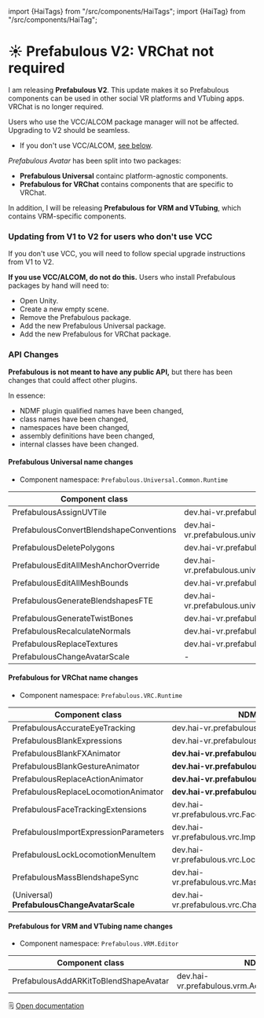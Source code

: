 ﻿---
unlisted: true
---
import {HaiTags} from "/src/components/HaiTags";
import {HaiTag} from "/src/components/HaiTag";

# ☀️ Prefabulous V2: VRChat not required

<HaiTags>
<HaiTag isUniversal={true} />
</HaiTags>

I am releasing **Prefabulous V2**. This update makes it so Prefabulous components can be used in other social VR platforms and VTubing apps.
VRChat is no longer required.

Users who use the VCC/ALCOM package manager will not be affected. Upgrading to V2 should be seamless.
  - If you don't use VCC/ALCOM, [see below](#updating-from-v1-to-v2-for-users-who-dont-use-vcc).

*Prefabulous Avatar* has been split into two packages:
- **Prefabulous Universal** containc platform-agnostic components.
- **Prefabulous for VRChat** contains components that are specific to VRChat.

In addition, I will be releasing **Prefabulous for VRM and VTubing**, which contains VRM-specific components.

### Updating from V1 to V2 for users who don't use VCC

If you don't use VCC, you will need to follow special upgrade instructions from V1 to V2.

**If you use VCC/ALCOM, do not do this.** Users who install Prefabulous packages by hand will need to:
  - Open Unity.
  - Create a new empty scene.
  - Remove the Prefabulous package.
  - Add the new Prefabulous Universal package.
  - Add the new Prefabulous for VRChat package.

### API Changes

**Prefabulous is not meant to have any public API,** but there has been changes that could affect other plugins.

In essence:
- NDMF plugin qualified names have been changed,
- class names have been changed,
- namespaces have been changed,
- assembly definitions have been changed,
- internal classes have been changed.

#### Prefabulous Universal name changes

- Component namespace: `Prefabulous.Universal.Common.Runtime`

| Component class                         | NDMF Plugin                                                   |
|-----------------------------------------|---------------------------------------------------------------|
| PrefabulousAssignUVTile                 | dev.hai-vr.prefabulous.universal.AssignUVTile                 |
| PrefabulousConvertBlendshapeConventions | dev.hai-vr.prefabulous.universal.ConvertBlendshapeConventions |
| PrefabulousDeletePolygons               | dev.hai-vr.prefabulous.universal.DeletePolygons               |
| PrefabulousEditAllMeshAnchorOverride    | dev.hai-vr.prefabulous.universal.EditAllMeshAnchorOverride    |
| PrefabulousEditAllMeshBounds            | dev.hai-vr.prefabulous.universal.EditAllMeshBounds            |
| PrefabulousGenerateBlendshapesFTE       | dev.hai-vr.prefabulous.universal.GenerateBlendshapesFTE       |
| PrefabulousGenerateTwistBones           | dev.hai-vr.prefabulous.universal.GenerateTwistBones           |
| PrefabulousRecalculateNormals           | dev.hai-vr.prefabulous.universal.RecalculateNormals           |
| PrefabulousReplaceTextures              | dev.hai-vr.prefabulous.universal.ReplaceTextures              |
| PrefabulousChangeAvatarScale            | -                                                             | 


#### Prefabulous for VRChat name changes

- Component namespace: `Prefabulous.VRC.Runtime`

| Component class                                  | NDMF Plugin                                           |
|--------------------------------------------------|-------------------------------------------------------|
| PrefabulousAccurateEyeTracking                   | dev.hai-vr.prefabulous.vrc.AccurateEyeTracking        |
| PrefabulousBlankExpressions                      | dev.hai-vr.prefabulous.vrc.BlankExpressions           |
| PrefabulousBlankFXAnimator                       | **dev.hai-vr.prefabulous.vrc.ReplaceAnimators**       |
| PrefabulousBlankGestureAnimator                  | **dev.hai-vr.prefabulous.vrc.ReplaceAnimators**       |
| PrefabulousReplaceActionAnimator                 | **dev.hai-vr.prefabulous.vrc.ReplaceAnimators**       |
| PrefabulousReplaceLocomotionAnimator             | **dev.hai-vr.prefabulous.vrc.ReplaceAnimators**       |
| PrefabulousFaceTrackingExtensions                | dev.hai-vr.prefabulous.vrc.FaceTrackingExtensions     |
| PrefabulousImportExpressionParameters            | dev.hai-vr.prefabulous.vrc.ImportExpressionParameters |
| PrefabulousLockLocomotionMenuItem                | dev.hai-vr.prefabulous.vrc.LockLocomotionMenuItem     |
| PrefabulousMassBlendshapeSync                    | dev.hai-vr.prefabulous.vrc.MassBlendshapeSync         |
| (Universal)<br/>**PrefabulousChangeAvatarScale** | dev.hai-vr.prefabulous.vrc.ChangeAvatarScaleForVRChat | 

#### Prefabulous for VRM and VTubing name changes

- Component namespace: `Prefabulous.VRM.Editor`

| Component class                       | NDMF Plugin                                           |
|---------------------------------------|-------------------------------------------------------|
| PrefabulousAddARKitToBlendShapeAvatar | dev.hai-vr.prefabulous.vrm.AddARKitToBlendShapeAvatar |

🗒️ [Open documentation](/docs/products/prefabulous)
